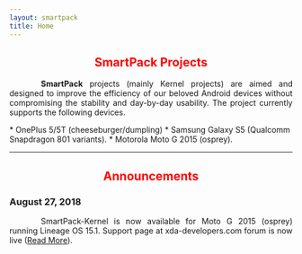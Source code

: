 ```yaml
---
layout: smartpack
title: Home
---
```


<style>
    tab1 { padding-left: 4em; }
</style>

<h2 style="color: red; text-align: center">SmartPack Projects</h2>

<p style="text-align: justify;"><tab1><strong>SmartPack</strong> projects (mainly Kernel projects) are aimed and designed to improve the efficiency of our beloved Android devices without compromising the stability and day-by-day usability. The project currently supports the following devices.</tab1></p>
* OnePlus 5/5T (cheeseburger/dumpling)
* Samsung Galaxy S5 (Qualcomm Snapdragon 801 variants).
* Motorola Moto G 2015 (osprey).

<hr>

<h2 style="color: red; text-align: center">Announcements</h2>

<h3 style="text-align: left">August 27, 2018</h3>

<p style="text-align: justify;"><tab1>SmartPack-Kernel is now available for Moto G 2015 (osprey) running Lineage OS 15.1. Support page at xda-developers.com forum is now live (<a href="https://smartpack.github.io/announcements">Read More</a>).</tab1></p>
